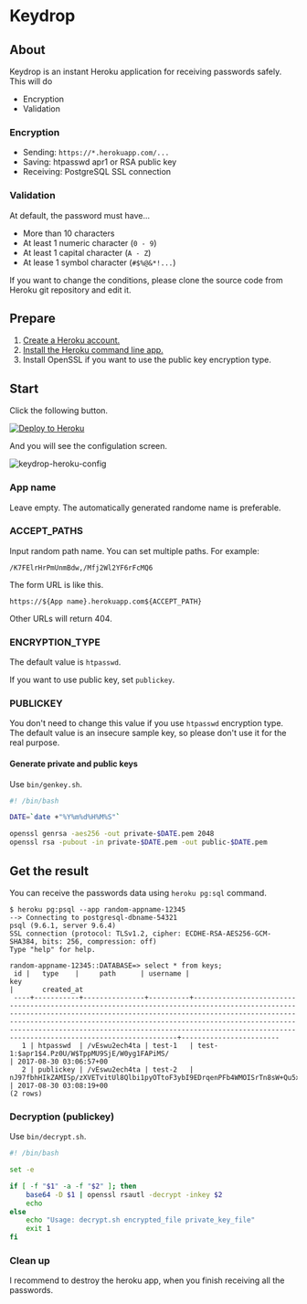 # Keydrop

## About

Keydrop is an instant Heroku application for receiving passwords safely. This will do

 * Encryption
 * Validation


### Encryption

 * Sending: `https://*.herokuapp.com/...`
 * Saving: htpasswd apr1 or RSA public key
 * Receiving: PostgreSQL SSL connection


### Validation

At default, the password must have...

* More than 10 characters
* At least 1 numeric character (`0 - 9`)
* At least 1 capital character (`A - Z`)
* At lease 1 symbol character (`#$%@&*!...`)

If you want to change the conditions, please clone the source code from Heroku git repository and edit it.



## Prepare

1. [Create a Heroku account.](https://www.heroku.com/)
2. [Install the Heroku command line app.](https://devcenter.heroku.com/articles/heroku-cli)
3. Install OpenSSL if you want to use the public key encryption type.



## Start

Click the following button.

[![Deploy to Heroku](https://www.herokucdn.com/deploy/button.png)](https://heroku.com/deploy)

And you will see the configulation screen.

![keydrop-heroku-config](https://user-images.githubusercontent.com/11028/30004367-d4970fb6-9108-11e7-8636-99959b4b717b.png)

### App name

Leave empty. The automatically generated randome name is preferable.

### ACCEPT_PATHS

Input random path name. You can set multiple paths. For example:

```
/K7FElrHrPmUnmBdw,/Mfj2Wl2YF6rFcMQ6
```

The form URL is like this.

```
https://${App name}.herokuapp.com${ACCEPT_PATH}
```

Other URLs will return 404.

### ENCRYPTION_TYPE

The default value is `htpasswd`.

If you want to use public key, set `publickey`.

### PUBLICKEY

You don't need to change this value if you use `htpasswd` encryption type. The default value is an insecure sample key, so please don't use it for the real purpose.

#### Generate private and public keys

Use `bin/genkey.sh`.

```bash
#! /bin/bash

DATE=`date +"%Y%m%d%H%M%S"`

openssl genrsa -aes256 -out private-$DATE.pem 2048
openssl rsa -pubout -in private-$DATE.pem -out public-$DATE.pem
```



## Get the result

You can receive the passwords data using `heroku pg:sql` command.

```console
$ heroku pg:psql --app random-appname-12345
--> Connecting to postgresql-dbname-54321
psql (9.6.1, server 9.6.4)
SSL connection (protocol: TLSv1.2, cipher: ECDHE-RSA-AES256-GCM-SHA384, bits: 256, compression: off)
Type "help" for help.

random-appname-12345::DATABASE=> select * from keys;
 id |   type    |     path      | username |                                                                                                                                                                           key                                                                                                                                                                            |       created_at
 ----+-----------+---------------+----------+----------------------------------------------------------------------------------------------------------------------------------------------------------------------------------------------------------------------------------------------------------------------------------------------------------------------------------------------------------+------------------------
   1 | htpasswd  | /vEswu2ech4ta | test-1   | test-1:$apr1$4.Pz0U/W$TppMU9SjE/W0yg1FAPiMS/                                                                                                                                                                                                                                                                                                             | 2017-08-30 03:06:57+00
   2 | publickey | /vEswu2ech4ta | test-2   | nJ97fbhHIkZAMISp/zXVETvitUl8Qlbi1pyOTtoF3ybI9EDrqenPFb4WMOISrTn8sW+Qu5xvNsjaMEIC3j0Md+hmtEzlLmVK+Nb9bq989I9TnmjgdtFE9klyKkhb5J7r+7SKqBgzfmu7kAoREYBtg05hvNb3mJXGbAruybElbZlxNgf06b5f6W/kkHtGcJaV49oNHKBEmg03ceMip2wP5H6tk/BS6O4FTrEKvpYsn4+Kh6+7JMioCVQEXz3NvpH0BIkmnGncXBZTdtPihju7srb0uEHe0sys66PPBZGZQWbisBdr9knJ5WTfnh2iWLOGv2NgOwfgXQZyMdizINALDw== | 2017-08-30 03:08:19+00
(2 rows)
```

### Decryption (publickey)

Use `bin/decrypt.sh`.

```bash
#! /bin/bash

set -e

if [ -f "$1" -a -f "$2" ]; then
    base64 -D $1 | openssl rsautl -decrypt -inkey $2
    echo
else
    echo "Usage: decrypt.sh encrypted_file private_key_file"
    exit 1
fi
```

### Clean up

I recommend to destroy the heroku app, when you finish receiving all the passwords.
